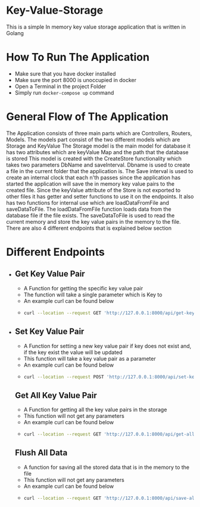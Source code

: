 # Key-Value-Storage

This is a simple In memory key value storage application that is written in Golang


# How To Run The Application
- Make sure that you have docker installed
- Make sure the port 8000 is unoccupied in docker
- Open a Terminal in the project Folder
- Simply run `docker-compose up` command

# General Flow of The Application
The Application consists of three main parts which are Controllers, Routers, Models.
The models part consist of the two different models which are Storage and KeyValue
The Storage model is the main model for database it has two attributes which are keyValue Map and the path that the database is stored
This model is created with the CreateStore functionality which takes two parameters DbName and saveInterval. Dbname is used to create a file
in the current folder that the application is. The Save interval is used to create an internal clock that each n'th passes since the application has started the application 
will save the in memory key value pairs to the created file. Since the keyValue attribute of the Store is not exported to other files it has getter and setter functions to use it on the endpoints.
It also has two functions for internal use which are loadDataFromFile and saveDataToFile. The loadDataFromFile function loads data from the database file if the file exists.
The saveDataToFile is used to read the current memory and store the key value pairs in the memory to the file. There are also 4 different endpoints that is explained below section



     
# Different Endpoints
 - ## Get Key Value Pair 
   - A Function for getting the specific key value pair
   - The function will take a single parameter which is Key to
   - An example curl can be found below
   - ```bash
     curl --location --request GET 'http://127.0.0.1:8000/api/get-key-value' \--header 'Content-Type: application/json' \--data-raw '{"key": "ThirdKey"}' 
     ```
 - ## Set Key Value Pair 
   - A Function for setting a new key value pair if key does not exist and, if the key exist the value will be updated
   - This function will take a key value pair as a parameter
   - An example curl can be found below
   - ```bash
     curl --location --request POST 'http://127.0.0.1:8000/api/set-key-value' \--header 'Content-Type: application/json' \--data-raw '{"key": "First Key","value": "First Value"}'
     ```
   ## Get All Key Value Pair 
   - A Function for getting all  the key value pairs in the storage
   - This function will not get any parameters 
   - An example curl can be found below
   - ```bash
     curl --location --request GET 'http://127.0.0.1:8000/api/get-all-key-value' \--data-raw ''
     ```
   
    ## Flush All Data 
    - A function for saving all the stored data that is in the memory to the file 
    - This function will not get any parameters
    - An example curl can be found below
    - ```bash
      curl --location --request GET 'http://127.0.0.1:8000/api/save-all-key-value' \--header 'Content-Type: application/json' \--data-raw ''
      ```
#### 


